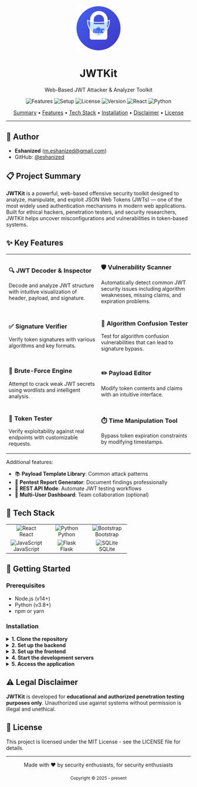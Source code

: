 # <div align="center"><img src="frontend/public/logo.svg" alt="JWTKit Logo" width="120"/></div>

<h1 align="center">JWTKit</h1>
<p align="center">Web-Based JWT Attacker & Analyzer Toolkit</p>

<p align="center">
  <img src="https://img.shields.io/badge/features-8+-4361EE" alt="Features"/>
  <img src="https://img.shields.io/badge/setup-easy-0BB37E" alt="Setup"/>
  <img src="https://img.shields.io/badge/license-MIT-4CC9F0" alt="License"/>
  <img src="https://img.shields.io/badge/version-1.0.0-F9A826" alt="Version"/>
  <img src="https://img.shields.io/badge/react-%5E18.0.0-61DAFB" alt="React"/>
  <img src="https://img.shields.io/badge/python-%5E3.8-3776AB" alt="Python"/>
</p>

<p align="center">
  <a href="#-project-summary">Summary</a> •
  <a href="#-key-features">Features</a> •
  <a href="#-tech-stack">Tech Stack</a> •
  <a href="#-getting-started">Installation</a> •
  <a href="#%EF%B8%8F-legal-disclaimer">Disclaimer</a> •
  <a href="#-license">License</a>
</p>

---

## 👤 Author

- **Eshanized** (m.eshanized@gmail.com)
- GitHub: [@eshanized](https://github.com/eshanized)

## 📋 Project Summary

**JWTKit** is a powerful, web-based offensive security toolkit designed to analyze, manipulate, and exploit JSON Web Tokens (JWTs) — one of the most widely used authentication mechanisms in modern web applications. Built for ethical hackers, penetration testers, and security researchers, JWTKit helps uncover misconfigurations and vulnerabilities in token-based systems.

## ✨ Key Features

<table>
  <tr>
    <td width="50%">
      <h3>🔍 JWT Decoder & Inspector</h3>
      <p>Decode and analyze JWT structure with intuitive visualization of header, payload, and signature.</p>
    </td>
    <td width="50%">
      <h3>🛡️ Vulnerability Scanner</h3>
      <p>Automatically detect common JWT security issues including algorithm weaknesses, missing claims, and expiration problems.</p>
    </td>
  </tr>
  <tr>
    <td width="50%">
      <h3>✅ Signature Verifier</h3>
      <p>Verify token signatures with various algorithms and key formats.</p>
    </td>
    <td width="50%">
      <h3>🔄 Algorithm Confusion Tester</h3>
      <p>Test for algorithm confusion vulnerabilities that can lead to signature bypass.</p>
    </td>
  </tr>
  <tr>
    <td width="50%">
      <h3>🔨 Brute-Force Engine</h3>
      <p>Attempt to crack weak JWT secrets using wordlists and intelligent analysis.</p>
    </td>
    <td width="50%">
      <h3>✏️ Payload Editor</h3>
      <p>Modify token contents and claims with an intuitive interface.</p>
    </td>
  </tr>
  <tr>
    <td width="50%">
      <h3>🧪 Token Tester</h3>
      <p>Verify exploitability against real endpoints with customizable requests.</p>
    </td>
    <td width="50%">
      <h3>⏱️ Time Manipulation Tool</h3>
      <p>Bypass token expiration constraints by modifying timestamps.</p>
    </td>
  </tr>
</table>

Additional features:
- 📚 **Payload Template Library**: Common attack patterns
- 📝 **Pentest Report Generator**: Document findings professionally
- 🔌 **REST API Mode**: Automate JWT testing workflows
- 👥 **Multi-User Dashboard**: Team collaboration (optional)

## 🧱 Tech Stack

<div align="center">
  <table>
    <tr>
      <td align="center" width="96">
        <img src="https://img.icons8.com/color/48/000000/react-native.png" width="48" height="48" alt="React" />
        <br>React
      </td>
      <td align="center" width="96">
        <img src="https://img.icons8.com/color/48/000000/python.png" width="48" height="48" alt="Python" />
        <br>Python
      </td>
      <td align="center" width="96">
        <img src="https://img.icons8.com/color/48/000000/bootstrap.png" width="48" height="48" alt="Bootstrap" />
        <br>Bootstrap
      </td>
    </tr>
    <tr>
      <td align="center" width="96">
        <img src="https://img.icons8.com/color/48/000000/javascript.png" width="48" height="48" alt="JavaScript" />
        <br>JavaScript
      </td>
      <td align="center" width="96">
        <img src="https://img.icons8.com/ios-filled/50/000000/flask.png" width="48" height="48" alt="Flask" />
        <br>Flask
      </td>
      <td align="center" width="96">
        <img src="https://img.icons8.com/color/48/000000/database-restore.png" width="48" height="48" alt="SQLite" />
        <br>SQLite
      </td>
    </tr>
  </table>
</div>

## 🚀 Getting Started

### Prerequisites

- Node.js (v14+)
- Python (v3.8+)
- npm or yarn

### Installation

<details>
<summary><b>1. Clone the repository</b></summary>

```bash
git clone https://github.com/eshanized/JWTKit.git
cd JWTKit
```
</details>

<details>
<summary><b>2. Set up the backend</b></summary>

```bash
cd backend
python -m venv venv
source venv/bin/activate  # On Windows: venv\Scripts\activate
pip install -r requirements.txt
```
</details>

<details>
<summary><b>3. Set up the frontend</b></summary>

```bash
cd ../frontend
npm install
```
</details>

<details>
<summary><b>4. Start the development servers</b></summary>

**Backend:**
```bash
cd backend
python main.py
```

**Frontend:**
```bash
cd frontend
npm start
```
</details>

<details>
<summary><b>5. Access the application</b></summary>

Open your browser and navigate to `http://localhost:3000`
</details>

## ⚠️ Legal Disclaimer

**JWTKit** is developed for **educational and authorized penetration testing purposes only**. Unauthorized use against systems without permission is illegal and unethical.

## 📜 License

This project is licensed under the MIT License - see the LICENSE file for details.

---

<div align="center">
  <p>Made with ❤️ by security enthusiasts, for security enthusiasts</p>
  <sub>Copyright © 2025 - present</sub>
</div>